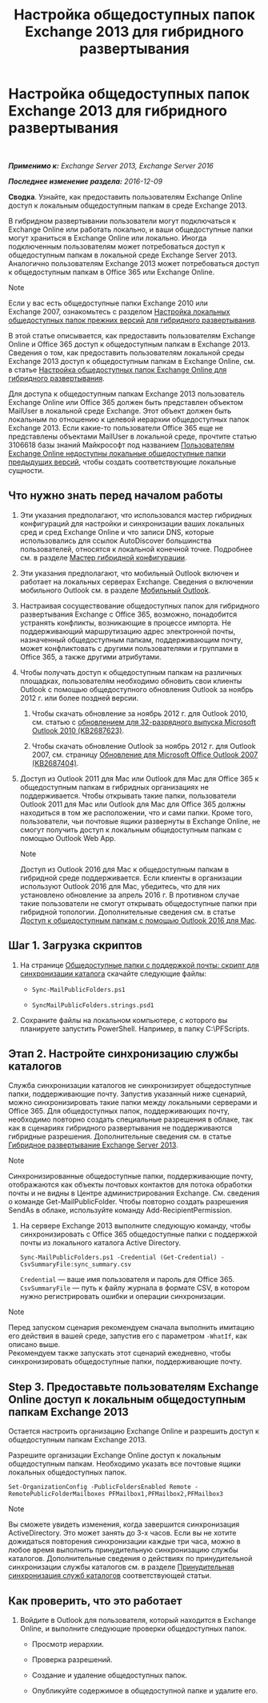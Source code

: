 ﻿---
title: 'Настройка общедоступных папок Exchange 2013 для гибридного развертывания'
TOCTitle: Настройка общедоступных папок Exchange 2013 для гибридного развертывания
ms:assetid: b828520f-022c-4fcb-ab68-e1c330e87c33
ms:mtpsurl: https://technet.microsoft.com/ru-ru/library/Dn986544(v=EXCHG.150)
ms:contentKeyID: 65452464
ms.date: 04/30/2018
mtps_version: v=EXCHG.150
ms.translationtype: HT
---

# Настройка общедоступных папок Exchange 2013 для гибридного развертывания

 

_**Применимо к:** Exchange Server 2013, Exchange Server 2016_

_**Последнее изменение раздела:** 2016-12-09_

**Сводка**. Узнайте, как предоставить пользователям Exchange Online доступ к локальным общедоступным папкам в среде Exchange 2013.

В гибридном развертывании пользователи могут подключаться к Exchange Online или работать локально, и ваши общедоступные папки могут храниться в Exchange Online или локально. Иногда подключенным пользователям может потребоваться доступ к общедоступным папкам в локальной среде Exchange Server 2013. Аналогично пользователям Exchange 2013 может потребоваться доступ к общедоступным папкам в Office 365 или Exchange Online.

> [!NOTE]  
> Если у вас есть общедоступные папки Exchange 2010 или Exchange 2007, ознакомьтесь с разделом <a href="configure-legacy-on-premises-public-folders-for-a-hybrid-deployment-exchange-2013-help.md">Настройка локальных общедоступных папок прежних версий для гибридного развертывания</a>.


В этой статье описывается, как предоставить пользователям Exchange Online и Office 365 доступ к общедоступным папкам в Exchange 2013. Сведения о том, как предоставить пользователям локальной среды Exchange 2013 доступ к общедоступным папкам в Exchange Online, см. в статье [Настройка общедоступных папок Exchange Online для гибридного развертывания](configure-exchange-online-public-folders-for-a-hybrid-deployment-exchange-2013-help.md).

Для доступа к общедоступным папкам Exchange 2013 пользователь Exchange Online или Office 365 должен быть представлен объектом MailUser в локальной среде Exchange. Этот объект должен быть локальным по отношению к целевой иерархии общедоступных папок Exchange 2013. Если какие-то пользователи Office 365 еще не представлены объектами MailUser в локальной среде, прочтите статью 3106618 базы знаний Майкрософт под названием [Пользователям Exchange Online недоступны локальные общедоступные папки предыдущих версий](https://go.microsoft.com/fwlink/p/?linkid=699451), чтобы создать соответствующие локальные сущности.

## Что нужно знать перед началом работы

1.  Эти указания предполагают, что использовался мастер гибридных конфигураций для настройки и синхронизации ваших локальных сред и сред Exchange Online и что записи DNS, которые использовались для ссылок AutoDiscover большинства пользователей, относятся к локальной конечной точке. Подробнее см. в разделе [Мастер гибридной конфигурации](https://technet.microsoft.com/ru-ru/library/hh529921\(v=exchg.150\)).

2.  Эти указания предполагают, что мобильный Outlook включен и работает на локальных серверах Exchange. Сведения о включении мобильного Outlook см. в разделе [Мобильный Outlook](outlook-anywhere-exchange-2013-help.md).

3.  Настраивая сосуществование общедоступных папок для гибридного развертывания Exchange с Office 365, возможно, понадобится устранять конфликты, возникающие в процессе импорта. Не поддерживающий маршрутизацию адрес электронной почты, назначенный общедоступным папкам, поддерживающим почту, может конфликтовать с другими пользователями и группами в Office 365, а также другими атрибутами.

4.  Чтобы получать доступ к общедоступным папкам на различных площадках, пользователям необходимо обновить свои клиенты Outlook с помощью общедоступного обновления Outlook за ноябрь 2012 г. или более поздней версии.
    
    1.  Чтобы скачать обновление за ноябрь 2012 г. для Outlook 2010, см. статью с [обновлением для 32-разрядного выпуска Microsoft Outlook 2010 (KB2687623)](https://www.microsoft.com/ru-ru/download/details.aspx?id=35702).
    
    2.  Чтобы скачать обновление Outlook за ноябрь 2012 г. для Outlook 2007, см. страницу [Обновление для Microsoft Office Outlook 2007 (KB2687404)](https://www.microsoft.com/ru-ru/download/details.aspx?id=35718).

5.  Доступ из Outlook 2011 для Mac или Outlook для Mac для Office 365 к общедоступным папкам в гибридных организациях не поддерживается. Чтобы открывать такие папки, пользователи Outlook 2011 для Mac или Outlook для Mac для Office 365 должны находиться в том же расположении, что и сами папки. Кроме того, пользователи, чьи почтовые ящики развернуты в Exchange Online, не смогут получить доступ к локальным общедоступным папкам с помощью Outlook Web App.
    
    > [!NOTE]  
    > Доступ из Outlook 2016 для Mac к общедоступным папкам в гибридной среде поддерживается. Если клиенты в организации используют Outlook 2016 для Mac, убедитесь, что для них установлено обновление за апрель 2016 г. В противном случае такие пользователи не смогут открывать общедоступные папки при гибридной топологии. Дополнительные сведения см. в статье <a href="accessing-public-folders-with-outlook-2016-for-mac-exchange-2013-help.md">Доступ к общедоступным папкам с помощью Outlook 2016 для Mac</a>.


## Шаг 1. Загрузка скриптов

1.  На странице [Общедоступные папки с поддержкой почты: скрипт для синхронизации каталога](https://www.microsoft.com/en-us/download/details.aspx?id=46381) скачайте следующие файлы:
    
      - `Sync-MailPublicFolders.ps1`
    
      - `SyncMailPublicFolders.strings.psd1`

2.  Сохраните файлы на локальном компьютере, с которого вы планируете запустить PowerShell. Например, в папку C:\\PFScripts.

## Этап 2. Настройте синхронизацию службы каталогов

Служба синхронизации каталогов не синхронизирует общедоступные папки, поддерживающие почту. Запустив указанный ниже сценарий, можно синхронизировать такие папки между локальными серверами и Office 365. Для общедоступных папок, поддерживающих почту, необходимо повторно создать специальные разрешения в облаке, так как в сценариях гибридного развертывания не поддерживаются гибридные разрешения. Дополнительные сведения см. в статье [Гибридное развертывание Exchange Server 2013](https://technet.microsoft.com/ru-ru/59e32000-4fcf-417f-a491-f1d8f9aeef9b\(exchg.150\)#doc).

> [!NOTE]  
> Синхронизированные общедоступные папки, поддерживающие почту, отображаются как объекты почтовых контактов для потока обработки почты и не видны в Центре администрирования Exchange. См. сведения о команде Get-MailPublicFolder. Чтобы повторно создать разрешения SendAs в облаке, используйте команду Add-RecipientPermission.


1.  На сервере Exchange 2013 выполните следующую команду, чтобы синхронизировать с Office 365 общедоступные папки с поддержкой почты из локального каталога Active Directory.
    
        Sync-MailPublicFolders.ps1 -Credential (Get-Credential) -CsvSummaryFile:sync_summary.csv
    
    `Credential` — ваше имя пользователя и пароль для Office 365. `CsvSummaryFile` — путь к файлу журнала в формате CSV, в котором нужно регистрировать ошибки и операции синхронизации.

> [!NOTE]  
> Перед запуском сценария рекомендуем сначала выполнить имитацию его действия в вашей среде, запустив его с параметром <code>-WhatIf</code>, как описано выше.<br />
Рекомендуем также запускать этот сценарий ежедневно, чтобы синхронизировать общедоступные папки, поддерживающие почту.


## Step 3. Предоставьте пользователям Exchange Online доступ к локальным общедоступным папкам Exchange 2013

Остается настроить организацию Exchange Online и разрешить доступ к общедоступным папкам Exchange 2013.

Разрешите организации Exchange Online доступ к локальным общедоступным папкам. Необходимо указать все почтовые ящики локальных общедоступных папок.

    Set-OrganizationConfig -PublicFoldersEnabled Remote -RemotePublicFolderMailboxes PFMailbox1,PFMailbox2,PFMailbox3

> [!NOTE]  
> Вы сможете увидеть изменения, когда завершится синхронизация ActiveDirectory. Это может занять до 3-х часов. Если вы не хотите дожидаться повторения синхронизации каждые три часа, можно в любое время выполнить принудительную синхронизацию службы каталогов. Дополнительные сведения о действиях по принудительной синхронизации службы каталогов см. в разделе <a href="http://technet.microsoft.com/ru-ru/library/jj151771.aspx">Принудительная синхронизация служб каталогов</a> соответствующей статьи.


## Как проверить, что это работает

1.  Войдите в Outlook для пользователя, который находится в Exchange Online, и выполните следующие проверки общедоступных папок.
    
      - Просмотр иерархии.
    
      - Проверка разрешений.
    
      - Создание и удаление общедоступных папок.
    
      - Опубликуйте содержимое в общедоступной папке и удалите его.

